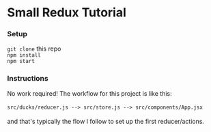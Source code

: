 # Small Redux Tutorial

### Setup

`git clone` this repo <br/>
`npm install` <br/>
`npm start`


### Instructions

No work required! The workflow for this project is like this: <br/>
<br/>
`src/ducks/reducer.js --> src/store.js --> src/components/App.jsx`
<br/>
<br/>
and that's typically the flow I follow to set up the first reducer/actions.
